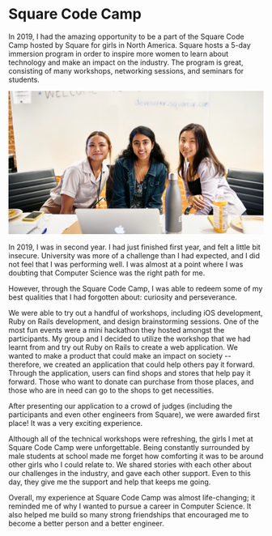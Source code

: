 # Square Code Camp

In 2019, I had the amazing opportunity to be a part of the Square Code Camp hosted by Square for girls in North America. Square hosts a 5-day immersion program in order to inspire more women to learn about technology and make an impact on the industry. The program is great, consisting of many workshops, networking sessions, and seminars for students.

![Square](square.png)

In 2019, I was in second year. I had just finished first year, and felt a little bit insecure. University was more of a challenge than I had expected, and I did not feel that I was performing well. I was almost at a point where I was doubting that Computer Science was the right path for me. 

However, through the Square Code Camp, I was able to redeem some of my best qualities that I had forgotten about: curiosity and perseverance. 

We were able to try out a handful of workshops, including iOS development, Ruby on Rails development, and design brainstorming sessions. One of the most fun events were a mini hackathon they hosted amongst the participants. My group and I decided to utilize the workshop that we had learnt from and try out Ruby on Rails to create a web application. We wanted to make a product that could make an impact on society -- therefore, we created an application that could help others pay it forward. Through the application, users can find shops and stores that help pay it forward. Those who want to donate can purchase from those places, and those who are in need can go to the shops to get necessities. 

After presenting our application to a crowd of judges (including the participants and even other engineers from Square), we were awarded first place! It was a very exciting experience. 

Although all of the technical workshops were refreshing, the girls I met at Square Code Camp were unforgettable. Being constantly surrounded by male students at school made me forget how comforting it was to be around other girls who I could relate to. We shared stories with each other about our challenges in the industry, and gave each other support. Even to this day, they give me the support and help that keeps me going. 

Overall, my experience at Square Code Camp was almost life-changing; it reminded me of why I wanted to pursue a career in Computer Science. It also helped me build so many strong friendships that encouraged me to become a better person and a better engineer.

